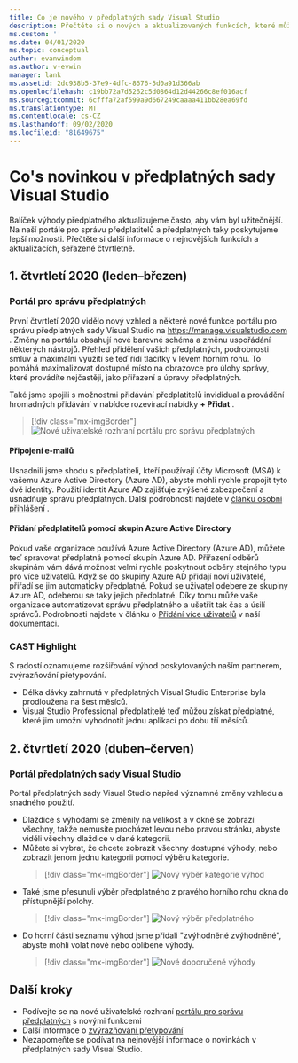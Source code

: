 ```yaml
---
title: Co je nového v předplatných sady Visual Studio
description: Přečtěte si o nových a aktualizovaných funkcích, které můžete použít ke správě předplatných sady Visual Studio.
ms.custom: ''
ms.date: 04/01/2020
ms.topic: conceptual
author: evanwindom
ms.author: v-evwin
manager: lank
ms.assetid: 2dc938b5-37e9-4dfc-8676-5d0a91d366ab
ms.openlocfilehash: c19bb72a7d5262c5d0864d12d44266c8ef016acf
ms.sourcegitcommit: 6cfffa72af599a9d667249caaaa411bb28ea69fd
ms.translationtype: MT
ms.contentlocale: cs-CZ
ms.lasthandoff: 09/02/2020
ms.locfileid: "81649675"
---
```

# <a name="what39s-new-in-visual-studio-subscriptions"></a>Co&#39;s novinkou v předplatných sady Visual Studio

Balíček výhody předplatného aktualizujeme často, aby vám byl užitečnější. Na naší portále pro správu předplatitelů a předplatných taky poskytujeme lepší možnosti.  Přečtěte si další informace o nejnovějších funkcích a aktualizacích, seřazené čtvrtletně.

## <a name="2020-q1-january-march"></a>1\. čtvrtletí 2020 (leden–březen)

### <a name="subscriptions-administration-portal"></a>Portál pro správu předplatných
První čtvrtletí 2020 vidělo nový vzhled a některé nové funkce portálu pro správu předplatných sady Visual Studio na https://manage.visualstudio.com . Změny na portálu obsahují nové barevné schéma a změnu uspořádání některých nástrojů.  Přehled přidělení vašich předplatných, podrobnosti smluv a maximální využití se teď řídí tlačítky v levém horním rohu.  To pomáhá maximalizovat dostupné místo na obrazovce pro úlohy správy, které provádíte nejčastěji, jako přiřazení a úpravy předplatných.  

Také jsme spojili s možnostmi přidávání předplatitelů invididual a provádění hromadných přidávání v nabídce rozevírací nabídky **+ Přidat** . 

   > [!div class="mx-imgBorder"]
   > ![Nové uživatelské rozhraní portálu pro správu předplatných](_img/whats-new/new-admin-ui.png)

#### <a name="connect-emails"></a>Připojení e-mailů
Usnadnili jsme shodu s předplatiteli, kteří používají účty Microsoft (MSA) k vašemu Azure Active Directory (Azure AD), abyste mohli rychle propojit tyto dvě identity.  Použití identit Azure AD zajišťuje zvýšené zabezpečení a usnadňuje správu předplatných.  Další podrobnosti najdete v [článku osobní přihlášení](personal-email-sign-ins.md) . 

#### <a name="add-subscribers-using-azure-active-directory-groups"></a>Přidání předplatitelů pomocí skupin Azure Active Directory
Pokud vaše organizace používá Azure Active Directory (Azure AD), můžete teď spravovat předplatná pomocí skupin Azure AD.  Přiřazení odběrů skupinám vám dává možnost velmi rychle poskytnout odběry stejného typu pro více uživatelů.  Když se do skupiny Azure AD přidají noví uživatelé, přiřadí se jim automaticky předplatné.  Pokud se uživatel odebere ze skupiny Azure AD, odeberou se taky jejich předplatné.  Díky tomu může vaše organizace automatizovat správu předplatného a ušetřit tak čas a úsilí správců.  Podrobnosti najdete v článku o [Přidání více uživatelů](https://docs.microsoft.com/visualstudio/subscriptions/assign-license-bulk#use-azure-active-directory-groups-to-assign-subscriptions) v naší dokumentaci. 

### <a name="cast-highlight"></a>CAST Highlight
S radostí oznamujeme rozšiřování výhod poskytovaných naším partnerem, zvýrazňování přetypování. 
- Délka dávky zahrnutá v předplatných Visual Studio Enterprise byla prodloužena na šest měsíců.  
- Visual Studio Professional předplatitelé teď můžou získat předplatné, které jim umožní vyhodnotit jednu aplikaci po dobu tří měsíců. 

## <a name="2020-q2-april-june"></a>2\. čtvrtletí 2020 (duben–červen)

### <a name="visual-studio-subscriptions-portal"></a>Portál předplatných sady Visual Studio

Portál předplatných sady Visual Studio napřed významné změny vzhledu a snadného použití.  

- Dlaždice s výhodami se změnily na velikost a v okně se zobrazí všechny, takže nemusíte procházet levou nebo pravou stránku, abyste viděli všechny dlaždice v dané kategorii. 
- Můžete si vybrat, že chcete zobrazit všechny dostupné výhody, nebo zobrazit jenom jednu kategorii pomocí výběru kategorie.
   > [!div class="mx-imgBorder"]
   > ![Nový výběr kategorie výhod](_img/whats-new/whats-new-category-picker.png)
- Také jsme přesunuli výběr předplatného z pravého horního rohu okna do přístupnější polohy.
   > [!div class="mx-imgBorder"]
   > ![Nový výběr předplatného](_img/whats-new/whats-new-sub-picker.png)
- Do horní části seznamu výhod jsme přidali "zvýhodněné zvýhodněné", abyste mohli volat nové nebo oblíbené výhody.  
   > [!div class="mx-imgBorder"]
   > ![Nové doporučené výhody](_img/whats-new/whats-new-featured.png)

## <a name="next-steps"></a>Další kroky
- Podívejte se na nové uživatelské rozhraní [portálu pro správu předplatných](https://manage.visualstudio.com) s novými funkcemi
- Další informace o [zvýrazňování přetypování](vs-cast.md)
- Nezapomeňte se podívat na nejnovější informace o novinkách v předplatných sady Visual Studio.